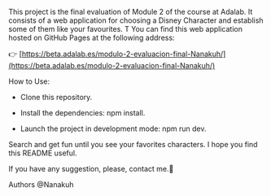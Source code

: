 This project is the final evaluation of Module 2 of the course at Adalab. It consists of a web application for choosing a Disney Character and establish some of them like your favourites. T
You can find this web application hosted on GitHub Pages at the following address:

👉 [https://beta.adalab.es/modulo-2-evaluacion-final-Nanakuh/](https://beta.adalab.es/modulo-2-evaluacion-final-Nanakuh/)

How to Use:

- Clone this repository.

- Install the dependencies: npm install.

- Launch the project in development mode: npm run dev.

Search and get fun until you see your favorites characters.
I hope you find this README useful.

If you have any suggestion, please, contact me.🙂



Authors
@Nanakuh


